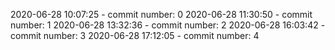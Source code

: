 2020-06-28 10:07:25 - commit number: 0
2020-06-28 11:30:50 - commit number: 1
2020-06-28 13:32:36 - commit number: 2
2020-06-28 16:03:42 - commit number: 3
2020-06-28 17:12:05 - commit number: 4
